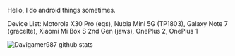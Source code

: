Hello, I do android things sometimes.

Device List: Motorola X30 Pro (eqs), Nubia Mini 5G (TP1803), Galaxy Note 7 (gracelte), Xiaomi Mi Box S 2nd Gen (jaws), OnePlus 2, OnePlus 1

![Davigamer987 github stats](https://github-readme-stats.vercel.app/api?username=davigamer987&show_icons=true&theme=nord&hide_border=true)
